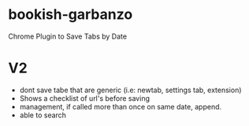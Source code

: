 # bookish-garbanzo
Chrome Plugin to Save Tabs by Date

# V2
- dont save tabe that are generic (i.e: newtab, settings tab, extension)
- Shows a checklist of url's before saving
- management, if called more than once on same date, append.
- able to search